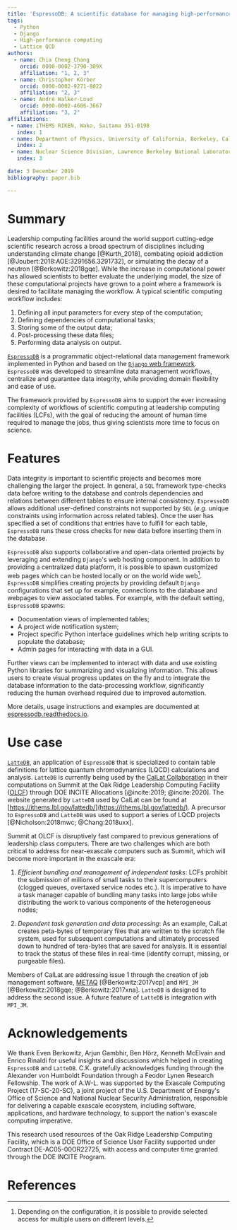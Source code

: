 ```yaml
---
title: 'EspressoDB: A scientific database for managing high-performance computing workflow'
tags:
  - Python
  - Django
  - High-performance computing
  - Lattice QCD
authors:
  - name: Chia Cheng Chang
    orcid: 0000-0002-3790-309X
    affiliation: "1, 2, 3"
  - name: Christopher Körber
    orcid: 0000-0002-9271-8022
    affiliation: "2, 3"
  - name: André Walker-Loud
    orcid: 0000-0002-4686-3667
    affiliation: "3, 2"
affiliations:
 - name: iTHEMS RIKEN, Wako, Saitama 351-0198
   index: 1
 - name: Department of Physics, University of California, Berkeley, California 94720
   index: 2
 - name: Nuclear Science Division, Lawrence Berkeley National Laboratory, Berkeley, California 94720
   index: 3

date: 3 December 2019
bibliography: paper.bib

---
```


# Summary

Leadership computing facilities around the world support cutting-edge scientific research across a broad spectrum of disciplines including understanding climate change [@Kurth_2018], combating opioid addiction [@Joubert:2018:AOE:3291656.3291732], or simulating the decay of a neutron [@Berkowitz:2018gqe].
While the increase in computational power has allowed scientists to better evaluate the
underlying model, the size of these computational projects have grown to a point where
a framework is desired to facilitate managing the workflow.
A typical scientific computing workflow includes:

1. Defining all input parameters for every step of the computation;
2. Defining dependencies of computational tasks;
3. Storing some of the output data;
4. Post-processing these data files;
5. Performing data analysis on output.

[``EspressoDB``](https://github.com/callat-qcd/espressodb/) is a programmatic object-relational data management framework implemented in Python and based on the [``Django`` web framework](https://www.djangoproject.com).
``EspressoDB`` was developed to streamline data management workflows, centralize and guarantee data integrity, while providing domain flexibility and ease of use.

The framework provided by ``EspressoDB`` aims to support the ever increasing complexity of workflows of scientific computing at leadership computing facilities (LCFs), with the goal of reducing the amount of human time required to manage the jobs, thus giving scientists more time to focus on science.

# Features
Data integrity is important to scientific projects and becomes more challenging the larger the project.
In general, a ``SQL`` framework type-checks data before writing to the database and controls dependencies and relations between different tables to ensure internal consistency.
 ``EspressoDB`` allows additional user-defined constraints not supported by ``SQL`` (*e.g.* unique constraints using information across related tables).
Once the user has specified a set of conditions that entries have to fulfill for each table, ``EspressoDB`` runs these cross checks for new data before inserting them in the database.

``EspressoDB`` also supports collaborative and open-data oriented projects by leveraging and extending ``Django``'s web hosting component.
In addition to providing a centralized data platform, it is possible to spawn customized web pages which can be hosted locally or on the world wide web[^1].
``EspressoDB`` simplifies creating projects by providing default ``Django`` configurations that set up for example, connections to the database and webpages to view associated tables.
For example, with the default setting, ``EspressoDB`` spawns:

* Documentation views of implemented tables;
* A project wide notification system;
* Project specific Python interface guidelines which help writing scripts to populate the database;
* Admin pages for interacting with data in a GUI.

Further views can be implemented to interact with data and use existing Python libraries for summarizing and visualizing information.
This allows users to create visual progress updates on the fly and to integrate the database information to the data-processing workflow, significantly reducing the human overhead required due to improved automation.

More details, usage instructions and examples are documented at [espressodb.readthedocs.io](https://espressodb.readthedocs.io).

[^1]: Depending on the configuration, it is possible to provide selected access for multiple users on different levels.


# Use case
[``LatteDB``](https://github.com/callat-qcd/lattedb/), an application of ``EspressoDB`` that is specialized to contain table definitions for lattice quantum chromodynamics (LQCD) calculations and analysis.
``LatteDB`` is currently being used by the [CalLat Collaboration](https://a51.lbl.gov/~callat/webhome/) in their computations on Summit at the Oak Ridge Leadership Computing Facility ([OLCF](https://www.olcf.ornl.gov)) through DOE INCITE Allocations [@incite:2019; @incite:2020].
The website generated by ``LatteDB`` used by CalLat can be found at [https://ithems.lbl.gov/lattedb/](https://ithems.lbl.gov/lattedb/). A precursor to ``EspressoDB`` and ``LatteDB`` was used to support a series of LQCD projects
[@Nicholson:2018mwc; @Chang:2018uxx].

Summit at OLCF is disruptively fast compared to previous generations of leadership class computers.  There are two challenges which are both critical to address for near-exascale computers such as Summit, which will become more important in the exascale era:

1. _Efficient bundling and management of independent tasks_:
LCFs prohibit the submission of millions of small tasks to their supercomputers (clogged queues, overtaxed service nodes etc.).  It is imperative to have a task manager capable of bundling many tasks into large jobs while distributing the work to various components of the heterogeneous nodes;

2. _Dependent task generation and data processing_:
As an example, CalLat creates peta-bytes of temporary files that are written to the scratch file system, used for subsequent computations and ultimately processed down to hundred of tera-bytes that are saved for analysis.
It is essential to track the status of these files in real-time (identify corrupt, missing, or purgeable files).

Members of CalLat are addressing issue 1 through the creation of job management software, [METAQ](https://github.com/evanberkowitz/metaq) [@Berkowitz:2017vcp] and ``MPI_JM`` [@Berkowitz:2018gqe; @Berkowitz:2017xna].
``LatteDB`` is designed to address the second issue.
A future feature of ``LatteDB``  is integration with ``MPI_JM``.


# Acknowledgements

We thank Even Berkowitz, Arjun Gambhir, Ben Hörz,  Kenneth McElvain and Enrico Rinaldi for useful insights and discussions which helped in creating ``EspressoDB`` and ``LatteDB``.
C.K. gratefully acknowledges funding through the Alexander von Humboldt Foundation through a Feodor Lynen Research Fellowship.
The work of A.W-L. was supported by the Exascale Computing Project (17-SC-20-SC), a joint project of the U.S. Department of Energy's Office of Science and National Nuclear Security Administration, responsible for delivering a capable exascale ecosystem, including software, applications, and hardware technology, to support the nation's exascale computing imperative.

This research used resources of the Oak Ridge Leadership Computing Facility, which is a DOE Office of Science User Facility supported under Contract DE-AC05-00OR22725, with access and computer time granted through the DOE INCITE Program.

# References
